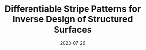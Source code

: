 ---
title: "Differentiable Stripe Patterns for Inverse Design of Structured Surfaces"
date: 2023-07-26
venue: "ACM Transactions on Graphics (Proc. ACM SIGGRAPH 2023)"
authors:
  - name: <strong>Juan Montes Maestre</strong>
  - name: Yinwei Du
  - name: Stelian Coros
  - name: Bernhard Thomaszewski
paper: https://doi.org/10.1145/3592114
selected: true
cover:
  image: imgs/pubs/stripes.jpg
---